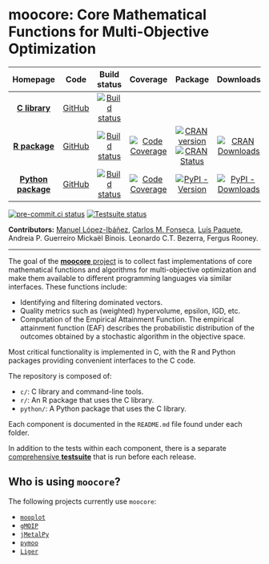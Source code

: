 **moocore**: Core Mathematical Functions for Multi-Objective Optimization
=====================================================================

|Homepage | Code | Build status | Coverage | Package | Downloads |
| :---: | :---: | :---: | :---: | :---: | :---: |
| [**C library**][c-moocore-homepage] | [GitHub][c-moocore-github] |[![Build status][c-build-badge]][c-build-link]| |
| [**R package**][r-moocore-homepage] | [GitHub][r-moocore-github] |[![Build status][r-build-badge]][r-build-link]|[![Code Coverage][r-coverage-badge]][r-coverage-link]|[![CRAN version](https://www.r-pkg.org/badges/version-last-release/moocore)][r-moocore-cran] [![CRAN Status](https://badges.cranchecks.info/worst/moocore.svg)][r-moocore-cran-results]|[![CRAN Downloads](https://cranlogs.r-pkg.org/badges/grand-total/moocore)][r-moocore-cran]|
| [**Python package**][py-moocore-homepage] | [GitHub][py-moocore-github] |[![Build status][py-build-badge]][py-build-link]|[![Code Coverage][py-coverage-badge]][py-coverage-link]|[![PyPI - Version](https://img.shields.io/pypi/v/moocore)][py-moocore-pypi]|[![PyPI - Downloads](https://img.shields.io/pypi/dm/moocore?color=blue)][py-moocore-pypi-stats]|

[![pre-commit.ci status](https://results.pre-commit.ci/badge/github/multi-objective/moocore/main.svg)](https://results.pre-commit.ci/latest/github/multi-objective/moocore/main)
[![Testsuite status][testsuite-badge]][testsuite-link]

**Contributors:**
    [Manuel López-Ibáñez](https://lopez-ibanez.eu),
    [Carlos M. Fonseca](https://eden.dei.uc.pt/~cmfonsec/),
    [Luís Paquete](https://eden.dei.uc.pt/~paquete/),
    Andreia P. Guerreiro
    Mickaël Binois.
    Leonardo C.T. Bezerra,
    Fergus Rooney.

---------------------------------------

The goal of the [**moocore** project](https://github.com/multi-objective/moocore/) is to collect fast implementations of core mathematical functions and algorithms for multi-objective optimization and make them available to different programming languages via similar interfaces. These functions include:

 * Identifying and filtering dominated vectors.
 * Quality metrics such as (weighted) hypervolume, epsilon, IGD, etc.
 * Computation of the Empirical Attainment Function. The empirical attainment function (EAF) describes the probabilistic
distribution of the outcomes obtained by a stochastic algorithm in the
objective space.

Most critical functionality is implemented in C, with the R and Python packages providing convenient interfaces to the C code.

The repository is composed of:

 * `c/`: C library and command-line tools.
 * `r/`: An R package that uses the C library.
 * `python/`: A Python package that uses the C library.

Each component is documented in the `README.md` file found under each folder.

In addition to the tests within each component, there is a separate [comprehensive **testsuite**](https://github.com/multi-objective/testsuite) that is run before each release.

Who is using `moocore`?
-----------------------

The following projects currently use `moocore`:

 - [`mooplot`](https://github.com/multi-objective/mooplot)
 - [`gMOIP`](https://cran.r-project.org/web/packages/gMOIP/index.html)
 - [`jMetalPy`](https://jmetalpy.readthedocs.io/en/develop/)
 - [`pymoo`](https://pymoo.org/)
 - [`Liger`](https://www.ide.uk/project-liger)


[c-build-badge]: https://github.com/multi-objective/moocore/actions/workflows/C.yml/badge.svg?event=push
[c-build-link]: https://github.com/multi-objective/moocore/actions/workflows/C.yml
[c-moocore-github]: https://github.com/multi-objective/moocore/tree/main/c#readme
[c-moocore-homepage]: https://github.com/multi-objective/moocore/tree/main/c#readme
[py-build-badge]: https://github.com/multi-objective/moocore/actions/workflows/python.yml/badge.svg?event=push
[py-build-link]: https://github.com/multi-objective/moocore/actions/workflows/python.yml
[py-coverage-badge]: https://codecov.io/gh/multi-objective/moocore/branch/main/graph/badge.svg?flag=python
[py-coverage-link]: https://app.codecov.io/gh/multi-objective/moocore/tree/main/python
[py-moocore-github]: https://github.com/multi-objective/moocore/tree/main/python#readme
[py-moocore-homepage]: https://multi-objective.github.io/moocore/python/
[py-moocore-pypi]: https://pypi.org/project/moocore/
[py-moocore-pypi-stats]: https://pypistats.org/packages/moocore
[r-build-badge]: https://github.com/multi-objective/moocore/actions/workflows/R.yml/badge.svg?event=push
[r-build-link]: https://github.com/multi-objective/moocore/actions/workflows/R.yml
[r-coverage-badge]: https://codecov.io/gh/multi-objective/moocore/branch/main/graph/badge.svg?flag=R
[r-coverage-link]: https://app.codecov.io/gh/multi-objective/moocore/tree/main/r
[r-moocore-cran]: https://cran.r-project.org/package=moocore
[r-moocore-cran-results]: https://cran.r-project.org/web/checks/check_results_moocore.html
[r-moocore-github]: https://github.com/multi-objective/moocore/tree/main/r#readme
[r-moocore-homepage]: https://multi-objective.github.io/moocore/r/
[testsuite-badge]: https://github.com/multi-objective/testsuite/actions/workflows/moocore.yml/badge.svg?event=push
[testsuite-link]: https://github.com/multi-objective/testsuite/actions/workflows/moocore.yml
